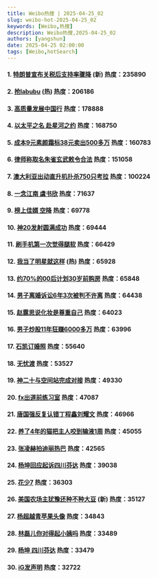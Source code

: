 ```yaml
---
title: Weibo热搜 | 2025-04-25_02
slug: weibo-hot-2025-04-25_02
keywords: [Weibo,热搜]
description: Weibo热搜,2025-04-25_02
authors: [yangshun]
date: 2025-04-25 02:00:00
tags: [Weibo,hotSearch]
---
```


#### 1. [特朗普宣布关税后支持率骤降](https://www.bing.com/search?q=特朗普宣布关税后支持率骤降) (新)  **热度**：235890
#### 2. [抢labubu](https://www.bing.com/search?q=抢labubu) (热)  **热度**：206186
#### 3. [高质量发展中国行](https://www.bing.com/search?q=高质量发展中国行) **热度**：178888
<!-- truncate -->
#### 4. [以太平之名 赴星河之约](https://www.bing.com/search?q=以太平之名%20赴星河之约) **热度**：168750
#### 5. [成本9元素颜霜标38元卖出500多万](https://www.bing.com/search?q=成本9元素颜霜标38元卖出500多万) **热度**：160783
#### 6. [律师称取名朱雀玄武敕令合法](https://www.bing.com/search?q=律师称取名朱雀玄武敕令合法) **热度**：151058
#### 7. [澳大利亚出动直升机扑杀750只考拉](https://www.bing.com/search?q=澳大利亚出动直升机扑杀750只考拉) **热度**：100224
#### 8. [一念江南 虞书欣](https://www.bing.com/search?q=一念江南%20虞书欣) **热度**：71637
#### 9. [榜上佳婿 空降](https://www.bing.com/search?q=榜上佳婿%20空降) **热度**：69778
#### 10. [神20发射圆满成功](https://www.bing.com/search?q=神20发射圆满成功) **热度**：69444
#### 11. [刷手机第一次觉得腿软](https://www.bing.com/search?q=刷手机第一次觉得腿软) **热度**：66429
#### 12. [我当了明星就这样](https://www.bing.com/search?q=我当了明星就这样) (热)  **热度**：65928
#### 13. [约70%的00后计划30岁前购房](https://www.bing.com/search?q=约70%的00后计划30岁前购房) **热度**：65848
#### 14. [男子离婚诉讼6年3次被判不许离](https://www.bing.com/search?q=男子离婚诉讼6年3次被判不许离) **热度**：64438
#### 15. [赵露思说化妆是尊重自己](https://www.bing.com/search?q=赵露思说化妆是尊重自己) **热度**：64023
#### 16. [男子炒股11年狂赚6000多万](https://www.bing.com/search?q=男子炒股11年狂赚6000多万) **热度**：63996
#### 17. [石凯订婚照](https://www.bing.com/search?q=石凯订婚照) **热度**：55640
#### 18. [无忧渡](https://www.bing.com/search?q=无忧渡) **热度**：53527
#### 19. [神二十与空间站完成对接](https://www.bing.com/search?q=神二十与空间站完成对接) **热度**：49330
#### 20. [fx出道前练习室](https://www.bing.com/search?q=fx出道前练习室) **热度**：47087
#### 21. [唐国强反复认错丁程鑫刘耀文](https://www.bing.com/search?q=唐国强反复认错丁程鑫刘耀文) **热度**：46966
#### 22. [养了4年的猫把主人咬到输液1周](https://www.bing.com/search?q=养了4年的猫把主人咬到输液1周) **热度**：45055
#### 23. [张凌赫拍迪丽热巴](https://www.bing.com/search?q=张凌赫拍迪丽热巴) **热度**：42565
#### 24. [杨坤回应起诉四川芬达](https://www.bing.com/search?q=杨坤回应起诉四川芬达) **热度**：39038
#### 25. [花少7](https://www.bing.com/search?q=花少7) **热度**：36303
#### 26. [美国农场主犹豫还种不种大豆](https://www.bing.com/search?q=美国农场主犹豫还种不种大豆) (新)  **热度**：35127
#### 27. [杨超越青苹果头像](https://www.bing.com/search?q=杨超越青苹果头像) **热度**：34843
#### 28. [林磊儿你对得起小姨吗](https://www.bing.com/search?q=林磊儿你对得起小姨吗) **热度**：33489
#### 29. [杨坤 四川芬达](https://www.bing.com/search?q=杨坤%20四川芬达) **热度**：33479
#### 30. [iG发声明](https://www.bing.com/search?q=iG发声明) **热度**：32722
